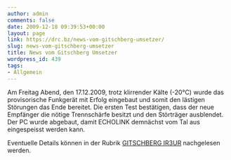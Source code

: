 ```yaml
---
author: admin
comments: false
date: 2009-12-18 09:39:53+00:00
layout: page
link: https://drc.bz/news-vom-gitschberg-umsetzer/
slug: news-vom-gitschberg-umsetzer
title: News vom Gitschberg Umsetzer
wordpress_id: 439
tags:
- Allgemein
---
```


Am Freitag Abend, den 17.12.2009, trotz klirrender Kälte (-20°C) wurde das provisorische Funkgerät mit Erfolg eingebaut und somit den lästigen Störungen das Ende bereitet. Die ersten Test bestätigen, dass der neue Empfänger die nötige Trennschärfe besitzt und den Störträger ausblendet. Der PC wurde abgebaut, damit ECHOLINK demnächst vom Tal aus eingespeisst werden kann.

Eventuelle Details können in der Rubrik [GITSCHBERG IR3UR](https://drc.bz/?page_id=147) nachgelesen werden.

